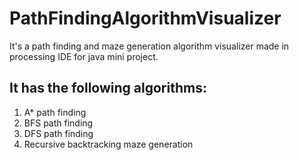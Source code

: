 # PathFindingAlgorithmVisualizer

It's a path finding and maze generation algorithm visualizer made in processing IDE for java mini project.

## It has the following algorithms:

1. A* path finding
2. BFS path finding
3. DFS path finding
4. Recursive backtracking maze generation
